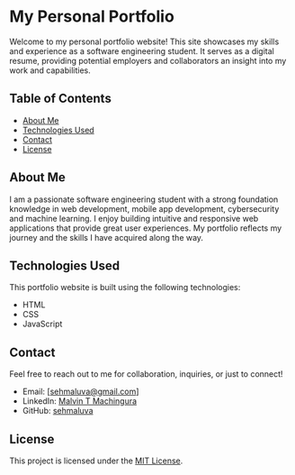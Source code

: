 # My Personal Portfolio

Welcome to my personal portfolio website! This site showcases my skills and experience as a software engineering student. It serves as a digital resume, providing potential employers and collaborators an insight into my work and capabilities.

## Table of Contents

- [About Me](#about-me)
- [Technologies Used](#technologies-used)
- [Contact](#contact)
- [License](#license)

## About Me

I am a passionate software engineering student with a strong foundation knowledge in web development, mobile app development, cybersecurity and machine learning. I enjoy building intuitive and responsive web applications that provide great user experiences. My portfolio reflects my journey and the skills I have acquired along the way.

## Technologies Used

This portfolio website is built using the following technologies:

- HTML
- CSS
- JavaScript

## Contact

Feel free to reach out to me for collaboration, inquiries, or just to connect!

- Email: [sehmaluva@gmail.com]
- LinkedIn: [Malvin T Machingura](https://www.linkedin.com/in/malvin-t-machingura)
- GitHub: [sehmaluva](https://github.com/malvint)

## License

This project is licensed under the [MIT License](LICENSE).
